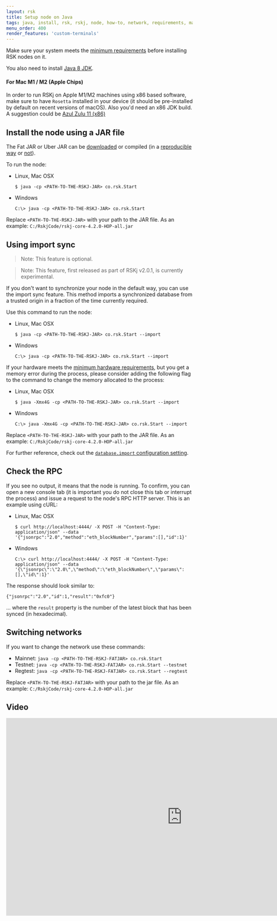 ```yaml
---
layout: rsk
title: Setup node on Java
tags: java, install, rsk, rskj, node, how-to, network, requirements, mainnet, jar
menu_order: 400
render_features: 'custom-terminals'
---
```


Make sure your system meets the [minimum requirements](../requirements/) before installing RSK nodes on it.

You also need to install [Java 8 JDK](https://www.java.com/download/).

#### For Mac M1 / M2 (Apple Chips)

In order to run RSKj on Apple M1/M2 machines using x86 based software, make sure to have `Rosetta` installed in your device (it should be pre-installed by default on recent versions of macOS). Also you'd need an x86 JDK build. A suggestion could be [Azul Zulu 11 (x86)](https://www.azul.com/downloads/?version=java-11-lts&os=macos&package=jdk)

## Install the node using a JAR file

The Fat JAR or Uber JAR can be [downloaded](https://github.com/rsksmart/rskj/releases) or compiled (in a [reproducible way](https://github.com/rsksmart/rskj/wiki/Reproducible-Build) or [not](/rsk/node/contribute)).

To run the node:

[](#top "multiple-terminals")
- Linux, Mac OSX
  ```shell
  $ java -cp <PATH-TO-THE-RSKJ-JAR> co.rsk.Start
  ```
- Windows
  ```windows-command-prompt
  C:\> java -cp <PATH-TO-THE-RSKJ-JAR> co.rsk.Start
  ```

Replace `<PATH-TO-THE-RSKJ-JAR>` with your path to the JAR file. As an example: `C:/RskjCode/rskj-core-4.2.0-HOP-all.jar`

## Using import sync

> Note: This feature is optional.

> Note: This feature, first released as part of RSKj v2.0.1, is currently experimental.

If you don't want to synchronize your node in the default way,
you can use the import sync feature.
This method imports a synchronized database from a trusted origin
in a fraction of the time currently required.

Use this command to run the node:

[](#top "multiple-terminals")
- Linux, Mac OSX
  ```shell
  $ java -cp <PATH-TO-THE-RSKJ-JAR> co.rsk.Start --import
  ```
- Windows
  ```windows-command-prompt
  C:\> java -cp <PATH-TO-THE-RSKJ-JAR> co.rsk.Start --import
  ```

If your hardware meets the
[minimum hardware requirements](/rsk/node/install/requirements/),
but you get a memory error during the process,
please consider adding the following flag to the command
to change the memory allocated to the process:

[](#top "multiple-terminals")
- Linux, Mac OSX
  ```shell
  $ java -Xmx4G -cp <PATH-TO-THE-RSKJ-JAR> co.rsk.Start --import
  ```
- Windows
  ```windows-command-prompt
  C:\> java -Xmx4G -cp <PATH-TO-THE-RSKJ-JAR> co.rsk.Start --import
  ```

Replace `<PATH-TO-THE-RSKJ-JAR>` with your path to the JAR file. As an example: `C:/RskjCode/rskj-core-4.2.0-HOP-all.jar`

For further reference, check out the
[`database.import` configuration setting](/rsk/node/configure/reference/#databaseimport).

## Check the RPC

If you see no output, it means that the node is running. To confirm, you can open a new console tab (it is important you do not close this tab or interrupt the process) and issue a request to the node's RPC HTTP server. This is an example using cURL:

[](#top "multiple-terminals")
- Linux, Mac OSX
  ```shell
  $ curl http://localhost:4444/ -X POST -H "Content-Type: application/json" --data '{"jsonrpc":"2.0","method":"eth_blockNumber","params":[],"id":1}'
  ```
- Windows
  ```windows-command-prompt
  C:\> curl http://localhost:4444/ -X POST -H "Content-Type: application/json" --data '{\"jsonrpc\":\"2.0\",\"method\":\"eth_blockNumber\",\"params\":[],\"id\":1}'
  ```

The response should look similar to:

```
{"jsonrpc":"2.0","id":1,"result":"0xfc0"}
```

... where the `result` property is the number of the latest block that has been synced (in hexadecimal).

## Switching networks

If you want to change the network use these commands:

- Mainnet: `java -cp <PATH-TO-THE-RSKJ-FATJAR> co.rsk.Start`
- Testnet: `java -cp <PATH-TO-THE-RSKJ-FATJAR> co.rsk.Start --testnet`
- Regtest: `java -cp <PATH-TO-THE-RSKJ-FATJAR> co.rsk.Start --regtest`

Replace `<PATH-TO-THE-RSKJ-FATJAR>` with your path to the jar file. As an example: `C:/RskjCode/rskj-core-4.2.0-HOP-all.jar`

## Video

<div class="video-container">
  <iframe width="949" height="534" src="https://www.youtube-nocookie.com/embed/TxpS6WhxUiU?cc_load_policy=1" frameborder="0" allow="accelerometer; autoplay; encrypted-media; gyroscope; picture-in-picture" allowfullscreen></iframe>
</div>
